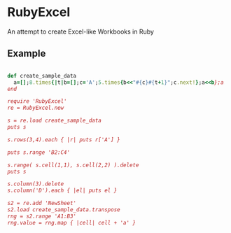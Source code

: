 RubyExcel
=========

An attempt to create Excel-like Workbooks in Ruby

Example
-------

```ruby

def create_sample_data
  a=[];8.times{|t|b=[];c='A';5.times{b<<"#{c}#{t+1}";c.next!};a<<b};a
end

require 'RubyExcel'
re = RubyExcel.new

s = re.load create_sample_data
puts s

s.rows(3,4).each { |r| puts r['A'] }

puts s.range 'B2:C4'

s.range( s.cell(1,1), s.cell(2,2) ).delete
puts s

s.column(3).delete
s.column('D').each { |el| puts el }

s2 = re.add 'NewSheet'
s2.load create_sample_data.transpose
rng = s2.range 'A1:B3'
rng.value = rng.map { |cell| cell + 'a' }
	
```